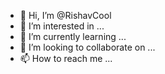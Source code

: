 - 👋 Hi, I’m @RishavCool
- 👀 I’m interested in ...
- 🌱 I’m currently learning ...
- 💞️ I’m looking to collaborate on ...
- 📫 How to reach me ...

<!---
RishavCool/RishavCool is a ✨ special ✨ repository because its `README.md` (this file) appears on your GitHub profile.
You can click the Preview link to take a look at your changes.
--->
